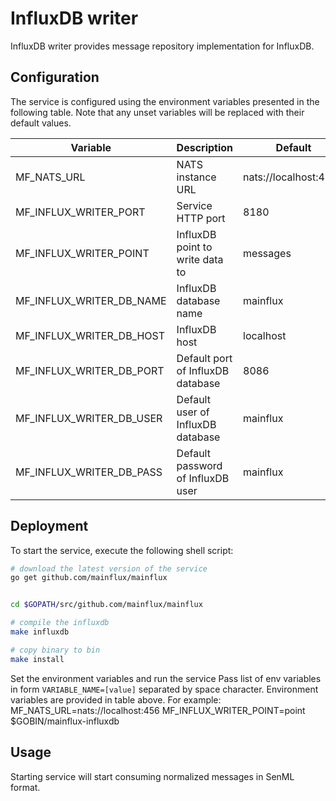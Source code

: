 # InfluxDB writer

InfluxDB writer provides message repository implementation for InfluxDB.

## Configuration

The service is configured using the environment variables presented in the
following table. Note that any unset variables will be replaced with their
default values.

| Variable                 | Description                       | Default               |
|--------------------------|-----------------------------------|-----------------------|
| MF_NATS_URL              | NATS instance URL                 | nats://localhost:4222 |
| MF_INFLUX_WRITER_PORT    | Service HTTP port                 | 8180                  |
| MF_INFLUX_WRITER_POINT   | InfluxDB point to write data to   | messages              |
| MF_INFLUX_WRITER_DB_NAME | InfluxDB database name            | mainflux              |
| MF_INFLUX_WRITER_DB_HOST | InfluxDB host                     | localhost             |
| MF_INFLUX_WRITER_DB_PORT | Default port of InfluxDB database | 8086                  |
| MF_INFLUX_WRITER_DB_USER | Default user of InfluxDB database | mainflux              |
| MF_INFLUX_WRITER_DB_PASS | Default password of InfluxDB user | mainflux              |

## Deployment

To start the service, execute the following shell script:

```bash
# download the latest version of the service
go get github.com/mainflux/mainflux


cd $GOPATH/src/github.com/mainflux/mainflux

# compile the influxdb
make influxdb

# copy binary to bin
make install
```

Set the environment variables and run the service
Pass list of env variables in form `VARIABLE_NAME=[value]` separated by space character.
Environment variables are provided in table above. For example:
MF_NATS_URL=nats://localhost:456 MF_INFLUX_WRITER_POINT=point $GOBIN/mainflux-influxdb

## Usage

Starting service will start consuming normalized messages in SenML format.
